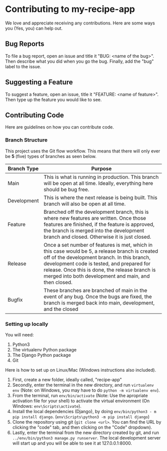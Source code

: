 # Contributing to my-recipe-app

We love and appreciate receiving any contributions.
Here are some ways you (Yes, you) can help out.

## Bug Reports

To file a bug report, open an issue and title it "BUG: \<name of the bug\>".
Then describe what you did when you go the bug.
Finally, add the "bug" label to the issue.

## Suggesting a Feature

To suggest a feature, open an issue, title it "FEATURE: \<name of feature\>".
Then type up the feature you would like to see.

## Contributing Code

Here are guidelines on how you can contribute code.

### Branch Structure

This project uses the Git flow workflow. This means that there will only ever be **5** (five) types of branches as seen below.

 Branch Type | Purpose
------------ | -------------
Main | This is what is running in production. This branch will be open at all time. Ideally, everything here should be bug free.
Development | This is where the next release is being built. This branch will also be open at all time.
Feature | Branched off the development branch, this is where new features are written. Once those features are finished, if the feature is approved, the branch is merged into the development branch and closed. Otherwise it is just closed.
Release | Once a set number of features is met, which in this case would be 5, a release branch is created off of the development branch. In this branch, development code is tested, and prepared for release. Once this is done, the release branch is merged into both development and main, and then closed.
Bugfix | These branches are branched of main in the event of any bug. Once the bugs are fixed, the branch is merged back into main, development, and the closed

### Setting up locally

You will need:

1. Python3
2. The virtualenv Python package
3. The Django Python package
4. Git

Here is how to set up on Linux/Mac (Windows instructions also included).

1. First, create a new folder, ideally called, "recipe-app"
2. Secondly, enter the terminal in the new directory, and run `virtualenv env` (Note: on Windows, you may have to do `python -m virtualenv env`).
3. From the terminal, run `env/bin/activate` (Note: Use the apropriate activation file for your shell) to activate the virtual environment (On Windows: `env\Scripts\activate`). 
4. Install the local dependencies (Django), by doing `env/bin/python3 - m pip install django`. (`env\Scripts\python3 -m pip install django`)
5. Clone the repository using git (`git clone <url>`. You can find the URL by clicking the "code" tab, and then clicking on the "Code" dropdown).
6. Lastly, enter the terminal from the new directory created by git, and run `../env/bin/python3 manage.py runserver`. The local development server will start up and you will be able to see it at 127.0.0.1:8000.